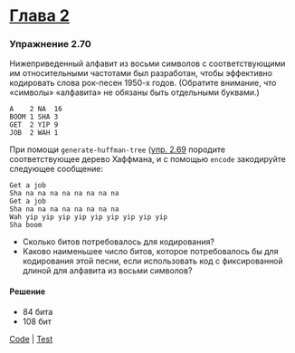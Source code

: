 # [Глава 2](../index.md#Глава-2)

### Упражнение 2.70
Нижеприведенный алфавит из восьми символов с соответствующими им относительными частотами был разработан, чтобы эффективно кодировать слова рок-песен 1950-х годов. (Обратите внимание, что «символы» «алфавита» не обязаны быть отдельными буквами.)

```
A    2 NA  16
BOOM 1 SHA 3
GET  2 YIP 9
JOB  2 WAH 1
```

При помощи `generate-huffman-tree` ([упр. 2.69](./ex_2_69.md) породите соответствующее дерево Хаффмана, и с помощью `encode` закодируйте следующее сообщение:

```
Get a job
Sha na na na na na na na na
Get a job
Sha na na na na na na na na
Wah yip yip yip yip yip yip yip yip yip
Sha boom
```

- Сколько битов потребовалось для кодирования?
- Каково наименьшее число битов, которое потребовалось бы для кодирования этой песни, если использовать код с фиксированной длиной для алфавита из восьми символов?

#### Решение
- 84 бита
- 108 бит

[Code](../../src/sicp/chapter02/2_70.clj) | [Test](../../test/sicp/chapter02/2_70_test.clj)


